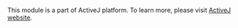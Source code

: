 This module is a part of ActiveJ platform. To learn more, please visit [ActiveJ website](https://activej.io/async-io/datastream).